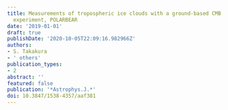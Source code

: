 ```yaml
---
title: Measurements of tropospheric ice clouds with a ground-based CMB polarization
  experiment, POLARBEAR
date: '2019-01-01'
draft: true
publishDate: '2020-10-05T22:09:16.982966Z'
authors:
- S. Takakura
- ' others'
publication_types:
- 2
abstract: ''
featured: false
publication: '*Astrophys.J.*'
doi: 10.3847/1538-4357/aaf381
---
```



